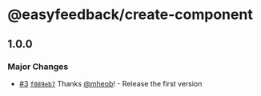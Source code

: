 # @easyfeedback/create-component

## 1.0.0
### Major Changes



- [#3](https://github.com/easyfeedback/RCL/pull/3) [`f089eb7`](https://github.com/easyfeedback/RCL/commit/f089eb7ae49fb293a706a4916969da212d7229da) Thanks [@mheob](https://github.com/mheob)! - Release the first version
